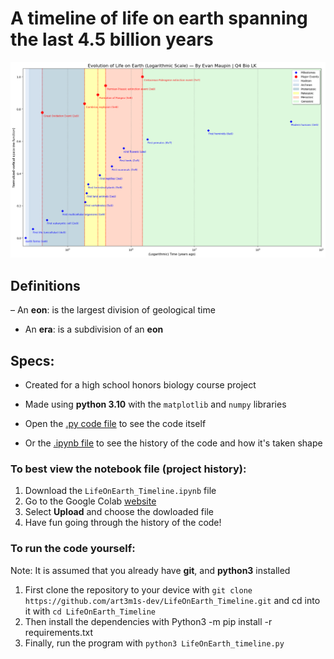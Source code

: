 
# A timeline of life on earth spanning the last 4.5 billion years

![The timeline of the evolution of life](/LifeOnEarth_Timeline-v2.png)

## Definitions

– An **eon**: is the largest division of geological time
  - An **era**: is a subdivision of an **eon**

## Specs:

- Created for a high school honors biology course project
- Made using **python 3.10** with the `matplotlib` and `numpy` libraries

- Open the [.py code file](/LifeOnEarth_timeline.py) to see the code itself
- Or the [.ipynb file](/LifeOnEarth_Timeline.ipynb) to see the history of the code and how it's taken shape

### To best view the notebook file (project history):

1. Download the `LifeOnEarth_Timeline.ipynb` file
2. Go to the Google Colab [website](https://colab.research.google.com/)
3. Select **Upload** and choose the dowloaded file
4. Have fun going through the history of the code!

### To run the code yourself:

Note: It is assumed that you already have **git**, and **python3** installed

1. First clone the repository to your device with `git clone https://github.com/art3m1s-dev/LifeOnEarth_Timeline.git` and cd into it with `cd LifeOnEarth_Timeline` 
2. Then install the dependencies with Python3 -m pip install -r requirements.txt
3. Finally, run the program with `python3 LifeOnEarth_timeline.py`




